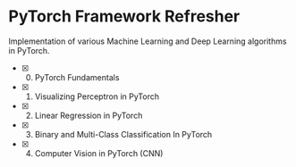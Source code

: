 # PyTorch Framework Refresher

Implementation of various Machine Learning and Deep Learning algorithms in PyTorch.

- [x] 0. PyTorch Fundamentals 
- [x] 1. Visualizing Perceptron in PyTorch
- [x] 2. Linear Regression in PyTorch
- [x] 3. Binary and Multi-Class Classification In PyTorch
- [x] 4. Computer Vision in PyTorch (CNN)